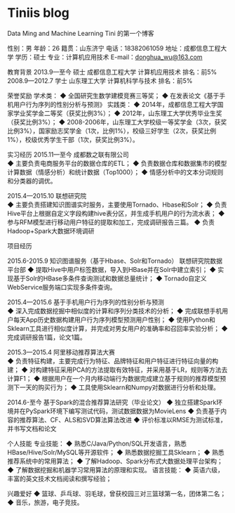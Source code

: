 # Tiniis  blog
Data Ming and Machine Learning
Tini 的第一个博客

性别：男                  年龄：26           籍贯：山东济宁          电话：18382061059
地址：成都信息工程大学    学历：硕士         专业：计算机应用技术    E-mail：donghua_wu@163.com

教育背景
2013.9—至今		硕士	成都信息工程大学	计算机应用技术	    排名：前5%	
2008.9—2012.7	学士	山东理工大学	    计算机科学与技术    排名：前5%	

荣誉奖励
学术类：
◆	全国研究生数学建模竞赛三等奖；
◆	在发表论文《基于手机用户行为序列的性别分析与预测》
实践类：
◆	2014年，成都信息工程大学国家学业奖学金二等奖（获奖比例3%）；
◆	2012年，山东理工大学优秀毕业生奖（获奖比例3%）；
◆	2008-2006年，山东理工大学校级一等奖学金（3次，获奖比例3%），国家励志奖学金（1次，比例1%），校级三好学生（2次，获奖比例1%），校级优秀学生干部（1次，获奖比例3%）。


实习经历
2015.11—至今			   成都数之联有限公司			            
◆	主要负责电商服务平台的数据仓库的ETL；
◆	负责数据仓库和数据集市的模型计算数据（情感分析）和统计数据（Top1000）；
◆	情感分析中的文本分词规则和分类器的调优。

2015.4—2015.10			   联想研究院			            
◆	主要负责搭建知识图谱实时服务，主要使用Tornado、Hbase和Solr；
◆	负责Hive平台上根据自定义字段构建hive表分区，并生成手机用户的行为流水表；
◆	参与RFM模型进行移动用户特征的提取和加工，完成调研报告三篇。
◆	负责Hadoop+Spark大数据环境调研


项目经历

2015.6-2015.9       知识图谱服务（基于Hbase、Solr和Tornado）          联想研究院数据平台部
◆	提取Hive中用户标签数据，导入到HBase并在Solr中建立索引；
◆	实现基于Solr的HBase多条件查询测试和数据总量统计；
◆	Tornado自定义WebService服务端口实现多条件查询。

2015.4—2015.6		  基于手机用户行为序列的性别分析与预测		                                         
◆	深入完成数据挖掘中相似度的计算和序列分类技术的分析；
◆	完成联想手机用户每天App历史数据构建用户行为序列模型预测用户性别；
◆	使用Python和Sklearn工具进行相似度计算，并完成对男女用户的准确率和召回率实验分析；
◆	完成调研报告1篇，论文1篇。	


2015.3—2015.4		阿里移动推荐算法大赛     
◆	负责特征构建，主要完成行为特征、品牌特征和用户特征进行特征向量的构建；
◆	对构建特征采用PCA的方法提取有效特征，并采用基于LR，规则等方法去计算F1；
◆	根据用户在一个月内移动端行为数据完成建立基于规则的推荐模型预测下一天的购买行为；
◆	工具使用Sklearn和Numpy对数据进行分析和处理。

2014.6-至今      基于Spark的混合推荐算法研究（毕业论文）
◆	独立搭建Spark环境并在PySpark环境下编写测试代码，测试数据数据为MovieLens
◆	负责基于内容的推荐算法、CF、ALS和SVD算法算法改进
◆	评价标准以RMSE为测试标准，并书写文档和论文


个人技能
专业技能：
◆	熟悉C/Java/Python/SQL开发语言，熟悉HBase/Hive/Solr/MySQL等开源软件；
◆	熟悉数据挖掘工具Sklearn；
◆	熟悉推荐系统中的常用算法；
◆	了解Hadoop、Spark分布式大数据处理平台架构；
◆	了解数据挖掘和机器学习常用算法的原理和实现。
语言技能：
◆	英语六级，丰富的英文技术文档阅读和撰写经验；

兴趣爱好
◆	篮球、乒乓球、羽毛球，曾获校园三对三篮球第一名，团体第二名；
◆	音乐，旅游，电子竞技。

